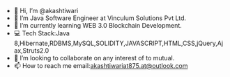 - 👋 Hi, I’m @akashtiwari
- 👀 I’m Java Software Engineer at Vinculum Solutions Pvt Ltd.
- 🌱 I’m currently learning WEB 3.0 Blockchain Development.
- 💻 Tech Stack:Java 8,Hibernate,RDBMS,MySQL,SOLIDITY,JAVASCRIPT,HTML,CSS,jQuery,Ajax,Struts2.0
- 💞️ I’m looking to collaborate on any interest of to mutual.
- 📫 How to reach me email:akashtiwariat875.at@outlook.com

<!---
akashtiwariat/akashtiwariat is a ✨ special ✨ repository because its `README.md` (this file) appears on your GitHub profile.
You can click the Preview link to take a look at your changes.
--->

